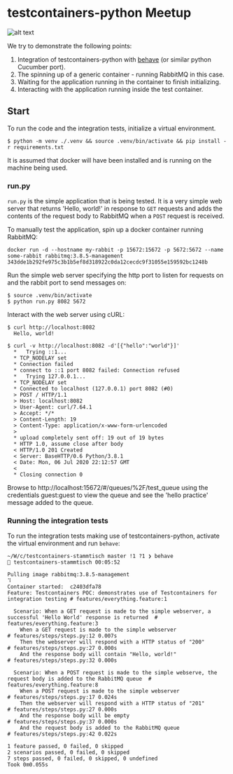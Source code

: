 # testcontainers-python Meetup

![alt text](https://d33wubrfki0l68.cloudfront.net/a661dbbe55be3e9cb77889f24835a44c6daf53c2/ce0aa/logo.png "Testcontainer")



We try to demonstrate the following points:

1. Integration of testcontainers-python with [behave](https://behave.readthedocs.io/en/latest/) (or similar python 
Cucumber port).
2. The spinning up of a generic container - running RabbitMQ in this case.
3. Waiting for the application running in the container to finish initializing.
4. Interacting with the application running inside the test container.

## Start

To run the code and the integration tests, initialize a virtual environment.

    $ python -m venv ./.venv && source .venv/bin/activate && pip install -r requirements.txt
    
It is assumed that docker will have been installed and is running on the machine being used.
    
### run.py

`run.py` is the simple application that is being tested. It is a very simple web server that returns
'Hello, world!' in response to `GET` requests and adds the contents of the request body to RabbitMQ when a `POST` request
is received. 

To manually test the application, spin up a docker container running RabbitMQ:

    docker run -d --hostname my-rabbit -p 15672:15672 -p 5672:5672 --name some-rabbit rabbitmq:3.8.5-management
    343dde1b292fe975c3b1b5ef8d318922c0da12cecdc9f31055e159592bc1248b
    
Run the simple web server specifying the http port to listen for requests on and the rabbit port to send messages on:

    $ source .venv/bin/activate
    $ python run.py 8082 5672
    
Interact with the web server using cURL:

    $ curl http://localhost:8082
      Hello, world!
    
    $ curl -v http://localhost:8082 -d'[{"hello":"world"}]'
      *   Trying ::1...
      * TCP_NODELAY set
      * Connection failed
      * connect to ::1 port 8082 failed: Connection refused
      *   Trying 127.0.0.1...
      * TCP_NODELAY set
      * Connected to localhost (127.0.0.1) port 8082 (#0)
      > POST / HTTP/1.1
      > Host: localhost:8082
      > User-Agent: curl/7.64.1
      > Accept: */*
      > Content-Length: 19
      > Content-Type: application/x-www-form-urlencoded
      >
      * upload completely sent off: 19 out of 19 bytes
      * HTTP 1.0, assume close after body
      < HTTP/1.0 201 Created
      < Server: BaseHTTP/0.6 Python/3.8.1
      < Date: Mon, 06 Jul 2020 22:12:57 GMT
      <
      * Closing connection 0
    
Browse to http://localhost:15672/#/queues/%2F/test_queue using the credentials guest:guest to view the queue and see 
the 'hello practice' message added to the queue.

### Running the integration tests

To run the integration tests making use of testcontainers-python, activate the virtual environment and run `behave`:

    ~/W/c/testcontainers-stammtisch master !1 ?1 ❯ behave                                       testcontainers-stammtisch 00:05:52

    Pulling image rabbitmq:3.8.5-management
    ⠹
    Container started:  c2403dfa78
    Feature: Testcontainers POC: demonstrates use of Testcontainers for integration testing # features/everything.feature:1

      Scenario: When a GET request is made to the simple webserver, a successful 'Hello World' response is returned  # features/everything.feature:3
        When a GET request is made to the simple webserver                                                           # features/steps/steps.py:12 0.007s
        Then the webserver will respond with a HTTP status of "200"                                                  # features/steps/steps.py:27 0.000s
        And the response body will contain "Hello, world!"                                                           # features/steps/steps.py:32 0.000s

      Scenario: When a POST request is made to the simple webserve, the request body is added to the RabbitMQ queue  # features/everything.feature:8
        When a POST request is made to the simple webserver                                                          # features/steps/steps.py:17 0.024s
        Then the webserver will respond with a HTTP status of "201"                                                  # features/steps/steps.py:27 0.000s
        And the response body will be empty                                                                          # features/steps/steps.py:37 0.000s
        And the request body is added to the RabbitMQ queue                                                          # features/steps/steps.py:42 0.022s

    1 feature passed, 0 failed, 0 skipped
    2 scenarios passed, 0 failed, 0 skipped
    7 steps passed, 0 failed, 0 skipped, 0 undefined
    Took 0m0.055s

